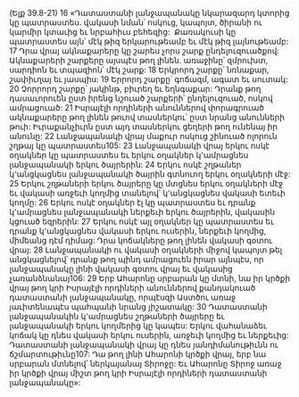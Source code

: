 (Ելք 39.8-21)
16 «Դատաստանի լանջապանակը նկարազարդ կտորից կը պատրաստես. վակասի նման՝ ոսկուց, կապոյտ, ծիրանի ու կարմիր կտաւից եւ նրբահիւս բեհեզից:  Քառակուսի կը պատրաստես այն՝ մէկ թիզ երկարութեամբ եւ մէկ թիզ լայնութեամբ: 17 Դրա վրայ ակնաքարերը կը շարես չորս շարք ընդելուզուածքով: Ակնաքարերի շարքերը այսպէս թող լինեն. առաջինը՝ զմրուխտ, սարդիոն եւ տպազիոն՝ մէկ շարք: 18 Երկրորդ շարքը՝ նռնաքար, շափիւղայ եւ յասպիս: 19 Երրորդ շարքը՝ գոճազմ, ագատ եւ սուտակ: 20 Չորրորդ շարքը՝ յակինթ, բիւրեղ եւ եղնգաքար: Դրանք թող դասաւորուեն ըստ իրենց նշուած շարքերի՝ ընդելուզուած, ոսկով ամրացուած: 21 Իսրայէլի որդիների անուններով փորագրուած ակնաքարերը թող լինեն թուով տասներկու՝ ըստ նրանց անունների թուի: Իւրաքանչիւրն ըստ այդ տասներկու ցեղերի թող ունենայ իր անունը: 22 Լանջապանակի վրայ մաքուր ոսկուց շինուած ոլորուն շղթայ կը պատրաստես105: 23 Լանջապանակի վրայ երկու ոսկէ օղակներ կը պատրաստես եւ երկու օղակներ կ՚ամրացնես լանջապանակի երկու ծայրերին: 24 Երկու ոսկէ շղթաներ կ՚անցկացնես լանջապանակի ծայրին գտնուող երկու օղակների մէջ: 25 Երկու շղթաների երկու ծայրերը կը մտցնես երկու օղակների մէջ եւ վակասի առջեւի կողմից տանելով՝ կ՚անցկացնես վակասի ետեւի կողմը: 26 Երկու ոսկէ օղակներ էլ կը պատրաստես եւ դրանք կ՚ամրացնես լանջապանակի ներքեւի երկու ծայրերին, վակասին կցուած եզրերին: 27 Երկու ոսկէ այլ օղակներ կը պատրաստես եւ դրանք կ՚անցկացնես վակասի երկու ուսերին, ներքեւի կողմից, միմեանց դէմ դիմաց: Դրա կոճակները թող լինեն վակասի գօտու վրայ: 28 Լանջապանակի ու վակասի օղակների միջով կապոյտ թել անցկացնելով՝ դրանք թող պինդ ամրացուեն իրար այնպէս, որ լանջապանակը լինի վակասի գօտու վրայ եւ վակասից չառանձնանայ106: 29 Երբ Ահարոնը սրբարան կը մտնի, նա իր կրծքի վրայ թող կրի Իսրայէլի որդիների անուններով քանդակուած դատաստանի լանջապանակը, որպէսզի Աստծու առաջ յաւիտենապէս պահպանի նրանց յիշատակը: 30 Դատաստանի լանջապանակին կ՚ամրացնես շղթաների ծայրերը եւ լանջապանակի երկու կողմերից կը կապես: Երկու վահանաձեւ կոճակ կը դնես վակասի երկու ուսերին, առջեւի կողմից եւ ներքեւից: Դատաստանի լանջապանակի վրայ կը դնես յանդիմանութիւնն ու ճշմարտութիւնը107: Դա թող լինի Ահարոնի կրծքի վրայ, երբ նա սրբարան մտնելով՝ ներկայանայ Տիրոջը: Եւ Ահարոնը Տիրոջ առաջ իր կրծքի վրայ միշտ թող կրի Իսրայէլի որդիների դատաստանի լանջապանակը»:
